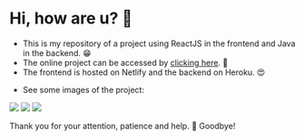 # Hi, how are u? 🦇

- This is my repository of a project using ReactJS in the frontend and Java in the backend. 😁
- The online project can be accessed by <a href="https://dsvendas-react.netlify.app" target="_blank">clicking here</a>. 💪
- The frontend is hosted on Netlify and the backend on Heroku. :heart_eyes:



* See some images of the project:

<img src="https://ibb.co/f4Qdfrr">

<img src="https://ibb.co/0q03PpG">

<img src="https://ibb.co/vYgWF91">

Thank you for your attention, patience and help. 👊 Goodbye!
